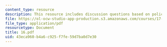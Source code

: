 ```yaml
---
content_type: resource
description: This resource includes discussion questions based on policy in practice.
file: https://ol-ocw-studio-app-production.s3.amazonaws.com/courses/17-317-u-s-social-policy-spring-2006/43eca960b4a6c925f7fe59d7ba0d7e30_16.pdf
file_type: application/pdf
resourcetype: Document
title: 16.pdf
uid: 43eca960-b4a6-c925-f7fe-59d7ba0d7e30
---
```

